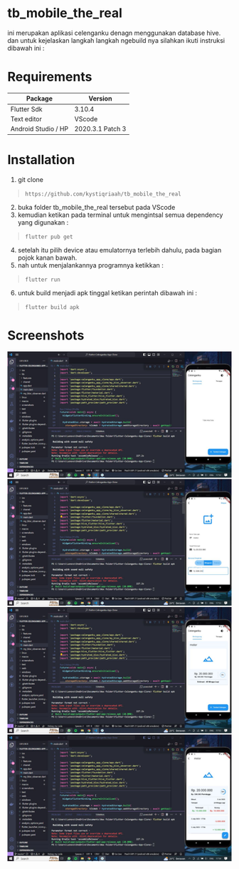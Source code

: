 # tb_mobile_the_real
ini merupakan aplikasi celenganku denagn menggunakan database hive. dan untuk kejelaskan langkah langkah ngebuild nya silahkan ikuti instruksi dibawah ini :

# Requirements
| Package | Version |
| ------ | ------ |
| Flutter Sdk | 3.10.4 |
| Text editor | VScode |
| Android Studio / HP | 2020.3.1 Patch 3 |

# Installation
1. git clone 
> `https://github.com/kystiqriaah/tb_mobile_the_real`
2. buka folder tb_mobile_the_real tersebut pada VScode
3. kemudian ketikan pada terminal untuk mengintsal semua dependency yang digunakan :
> `flutter pub get`
4. setelah itu pilih device atau emulatornya terlebih dahulu, pada bagian pojok kanan bawah.
5. nah untuk menjalankannya programnya ketikkan :
> `flutter run`
6. untuk build menjadi apk tinggal ketikan perintah dibawah ini :
> `flutter build apk`

# Screenshots
![Alt text](<2023-07-03 at 17.52.51.jpg>)
![Alt text](<2023-07-03 at 17.53.40.jpg>)
![Alt text](<2023-07-03 at 17.53.51.jpg>)
![Alt text](<2023-07-03 at 17.54.49.jpg>)
